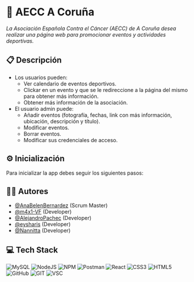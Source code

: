 # 💚 AECC A Coruña
_La Asociación Española Contra el Cáncer (AECC) de A Coruña desea realizar una página web para promocionar eventos y actividades deportivas._

## 📋 Descripción

- Los usuarios pueden:
  - Ver calendario de eventos deportivos.
  - Clickar en un evento y que se le redireccione a la página del mismo para obtener más información.
  - Obtener más información de la asociación.
- El usuario admin puede:
  - Añadir eventos (fotografía, fechas, link con más información, ubicación, descripción y título).
  - Modificar eventos.
  - Borrar eventos.
  - Modificar sus credenciales de acceso.

## ⚙ Inicialización

Para inicializar la app debes seguir los siguientes pasos:


## 👩‍💻 Autores

- [@AnaBelenBernardez](https://github.com/AnaBelenBernardez) (Scrum Master)
- [@m4x1-VF](https://github.com/m4x1-VF) (Developer)
- [@AlejandroPachec](https://github.com/AlejandroPachec) (Developer)
- [@eysharis](https://github.com/eysharis) (Developer)
- [@Nannitta](https://github.com/Nannitta) (Developer)

## 💻 Tech Stack

![MySQL](https://img.shields.io/badge/MySQL-005C84?style=for-the-badge&logo=mysql&logoColor=white)
![NodeJS](https://img.shields.io/badge/Node.js-43853D?style=for-the-badge&logo=node.js&logoColor=white)
![NPM](https://img.shields.io/badge/NPM-%23CB3837.svg?style=for-the-badge&logo=npm&logoColor=white)
![Postman](https://img.shields.io/badge/Postman-FF6C37?style=for-the-badge&logo=postman&logoColor=white)
![React](https://img.shields.io/badge/react-%2320232a.svg?style=for-the-badge&logo=react&logoColor=%2361DAFB)
![CSS3](https://img.shields.io/badge/css3-%231572B6.svg?style=for-the-badge&logo=css3&logoColor=white)
![HTML5](https://img.shields.io/badge/html5-%23E34F26.svg?style=for-the-badge&logo=html5&logoColor=white)
![GitHub](https://img.shields.io/badge/GitHub-100000?style=for-the-badge&logo=github&logoColor=white)
![GIT](https://img.shields.io/badge/GIT-E44C30?style=for-the-badge&logo=git&logoColor=white)
![VSC](https://img.shields.io/badge/Visual_Studio_Code-0078D4?style=for-the-badge&logo=visual%20studio%20code&logoColor=white)
